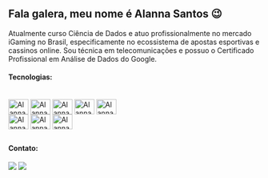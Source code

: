 ## Fala galera, meu nome é Alanna Santos 😉

Atualmente curso Ciência de Dados e atuo profissionalmente no mercado iGaming no Brasil, especificamente no ecossistema de apostas esportivas e cassinos online.
Sou técnica em telecomunicações e possuo o Certificado Profissional em Análise de Dados do Google.
#### Tecnologias:
<div style="display: inline_block"><br>
  <img align="center" alt="Alanna-Cloud" height="30" width="40" src="https://cdn.jsdelivr.net/gh/devicons/devicon/icons/googlecloud/googlecloud-original.svg">
  <img align="center" alt="Alanna-Python" height="30" width="40" src="https://cdn.jsdelivr.net/gh/devicons/devicon/icons/python/python-original.svg">
  <img align="center" alt="Alanna-sqlserver" height="30" width="40" src="https://cdn.jsdelivr.net/gh/devicons/devicon/icons/microsoftsqlserver/microsoftsqlserver-plain.svg">
  <img align="center" alt="Alanna-postgre" height="30" width="40" src="https://cdn.jsdelivr.net/gh/devicons/devicon/icons/postgresql/postgresql-original.svg">
  <img align="center" alt="Alanna-mysql" height="30" width="40" src="https://cdn.jsdelivr.net/gh/devicons/devicon/icons/mysql/mysql-original.svg" >
 </div>
  <img align="center" alt="Alanna-certificate-google" height="30" width="40" src="https://images.credly.com/images/975f4562-83b7-4652-9cd8-4490a68441be/image.png" >
 </div> <img align="center" alt="Alanna-certificate-google" height="30" width="40" src="https://seeklogo.com/images/J/jupyter-logo-A91705F539-seeklogo.com.png" >
 </div>
<img align="center" alt="Alanna-certificate-google" height="30" width="40" src="https://pt.m.wikipedia.org/wiki/Ficheiro:New_Power_BI_Logo.svg" >
 </div>

##
#### Contato:
<div> 
 <a href="https://www.linkedin.com/in/alanna-santos-8b6790283" target="_blank"><img src="https://img.shields.io/badge/-LinkedIn-%230077B5?style=for-the-badge&logo=linkedin&logoColor=white" target="_blank"></a> 
<a href = "mailto:alannacom2n@gmail.com"><img src="https://img.shields.io/badge/Gmail-D14836?style=for-the-badge&logo=gmail&logoColor=white" target="_blank"></a>
 
</div>


       
          
          
          
          
